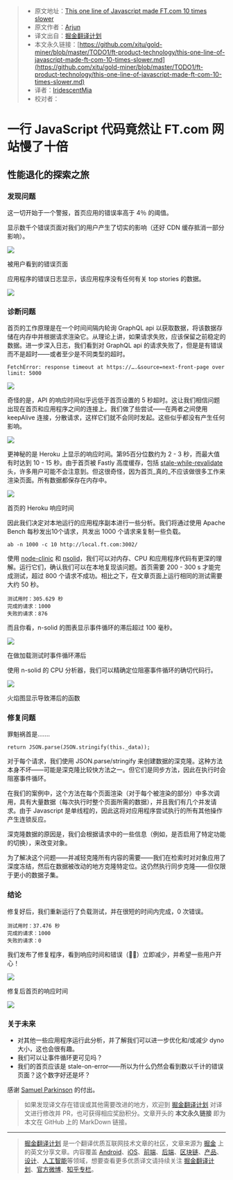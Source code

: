 > * 原文地址：[This one line of Javascript made FT.com 10 times slower](https://medium.com/ft-product-technology/this-one-line-of-javascript-made-ft-com-10-times-slower-5afb02bfd93f)
> * 原文作者：[Arjun](https://medium.com/@adgad?source=post_header_lockup)
> * 译文出自：[掘金翻译计划](https://github.com/xitu/gold-miner)
> * 本文永久链接：[https://github.com/xitu/gold-miner/blob/master/TODO1/ft-product-technology/this-one-line-of-javascript-made-ft-com-10-times-slower.md](https://github.com/xitu/gold-miner/blob/master/TODO1/ft-product-technology/this-one-line-of-javascript-made-ft-com-10-times-slower.md)
> * 译者：[IridescentMia](https://github.com/IridescentMia)
> * 校对者：

# 一行 JavaScript 代码竟然让 FT.com 网站慢了十倍

## 性能退化的探索之旅

### 发现问题

这一切开始于一个警报，首页应用的错误率高于 4％ 的阈值。

显示数千个错误页面对我们的用户产生了切实的影响（还好 CDN 缓存抵消一部分影响）。

![](https://cdn-images-1.medium.com/max/800/0*NulY2pOWG5_EEmKq)

被用户看到的错误页面

应用程序的错误日志显示，该应用程序没有任何有关 top stories 的数据。

![](https://cdn-images-1.medium.com/max/800/0*sctKUx9eZMjK3ecQ)

### 诊断问题

首页的工作原理是在一个时间间隔内轮询 GraphQL api 以获取数据，将该数据存储在内存中并根据请求渲染它。从理论上讲，如果请求失败，应该保留之前稳定的数据。进一步深入日志，我们看到对 GraphQL api 的请求失败了，但是是有错误而不是超时——或者至少是不同类型的超时。

```
FetchError: response timeout at https://….&source=next-front-page over limit: 5000
```

![](https://cdn-images-1.medium.com/max/800/0*QGxZjzHsATzwm8WF)

奇怪的是，API 的响应时间似乎远低于首页设置的 5 秒超时。这让我们相信问题出现在首页和应用程序之间的连接上。我们做了些尝试——在两者之间使用 keepAlive 连接，分散请求，这样它们就不会同时发起。这些似乎都没有产生任何影响。

![](https://cdn-images-1.medium.com/max/800/0*dFdztWjeKbMtWdLx)

更神秘的是 Heroku 上显示的响应时间。第95百分位数约为 2 - 3 秒，而最大值有时达到 10 - 15 秒。由于首页被 Fastly 高度缓存，包括 [stale-while-revalidate](https://docs.fastly.com/guides/performance-tuning/serving-stale-content.html) 头，许多用户可能不会注意到。但这很奇怪，因为首页_真的_不应该做很多工作来渲染页面。所有数据都保存在内存中。

![](https://cdn-images-1.medium.com/max/800/0*0KSUFEF86Vmgjq8S)

首页的 Heroku 响应时间

因此我们决定对本地运行的应用程序副本进行一些分析。我们将通过使用 Apache Bench 每秒发出10个请求，共发出 1000 个请求来复制一些负载。

```
ab -n 1000 -c 10 http://local.ft.com:3002/
```

使用 [node-clinic](https://www.nearform.com/blog/introducing-node-clinic-a-performance-toolkit-for-node-js-developers/) 和 [nsolid](https://nodesource.com/products/nsolid)，我们可以对内存、CPU 和应用程序代码有更深的理解。运行它们，确认我们可以在本地复现该问题。首页需要 200 - 300 s 才能完成测试，超过 800 个请求不成功。相比之下，在文章页面上运行相同的测试需要大约 50 秒。

```
测试用时：305.629 秒
完成的请求：1000
失败的请求：876
```

而且你看，n-solid 的图表显示事件循环的滞后超过 100 毫秒。

![](https://cdn-images-1.medium.com/max/800/0*VJC8ZG_P-WR28cvR)

在做加载测试时事件循环滞后

使用 n-solid 的 CPU 分析器，我们可以精确定位阻塞事件循环的确切代码行。

![](https://cdn-images-1.medium.com/max/800/0*nhC_5jlhKw7uqOL6)

火焰图显示导致滞后的函数

### 修复问题

罪魁祸首是.......

```
return JSON.parse(JSON.stringify(this._data));
```

对于每个请求，我们使用 JSON.parse/stringify 来创建数据的深克隆。这种方法本身不坏——可能是深克隆比较快方法之一。但它们是同步方法，因此在执行时会阻塞事件循环。

在我们的案例中，这个方法在每个页面渲染（对于每个被渲染的部分）中多次调用，具有大量数据（每次执行时整个页面所需的数据），并且我们有几个并发请求。由于 Javascript 是单线程的，因此这将对应用程序尝试执行的所有其他操作产生连锁反应。

深克隆数据的原因是，我们会根据请求中的一些信息（例如，是否启用了特定功能的切换），来改变对象。

为了解决这个问题——并减轻克隆所有内容的需要——我们在检索时对对象应用了深度冻结，然后在数据被改动的地方克隆特定位。这仍然执行同步克隆——但仅限于更小的数据子集。

### 结论

修复好后，我们重新运行了负载测试，并在很短的时间内完成，0 次错误。

```
测试用时：37.476 秒
完成的请求：1000
失败的请求：0
```

我们发布了修复程序，看到响应时间和错误（🤞🏼）立即减少，并希望一些用户开心！

![](https://cdn-images-1.medium.com/max/800/1*zsJVZsXvp39EDlv8vAOk2w.png)

修复后首页的响应时间

![](https://cdn-images-1.medium.com/max/800/1*ASzi7PZfAIVLLQr5ybNZzw.png)

### 关于未来

* 对其他一些应用程序运行此分析，并了解我们可以进一步优化和/或减少 dyno 大小，这也会很有趣。
* 我们可以让事件循环更可见吗？
* 我们的首页应该是 stale-on-error——所以为什么仍然会看到数以千计的错误页面？这个数字好还是坏？

感谢 [Samuel Parkinson](https://medium.com/@samparkinson_?source=post_page) 的付出。

> 如果发现译文存在错误或其他需要改进的地方，欢迎到 [掘金翻译计划](https://github.com/xitu/gold-miner) 对译文进行修改并 PR，也可获得相应奖励积分。文章开头的 **本文永久链接** 即为本文在 GitHub 上的 MarkDown 链接。


---

> [掘金翻译计划](https://github.com/xitu/gold-miner) 是一个翻译优质互联网技术文章的社区，文章来源为 [掘金](https://juejin.im) 上的英文分享文章。内容覆盖 [Android](https://github.com/xitu/gold-miner#android)、[iOS](https://github.com/xitu/gold-miner#ios)、[前端](https://github.com/xitu/gold-miner#前端)、[后端](https://github.com/xitu/gold-miner#后端)、[区块链](https://github.com/xitu/gold-miner#区块链)、[产品](https://github.com/xitu/gold-miner#产品)、[设计](https://github.com/xitu/gold-miner#设计)、[人工智能](https://github.com/xitu/gold-miner#人工智能)等领域，想要查看更多优质译文请持续关注 [掘金翻译计划](https://github.com/xitu/gold-miner)、[官方微博](http://weibo.com/juejinfanyi)、[知乎专栏](https://zhuanlan.zhihu.com/juejinfanyi)。
